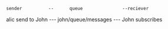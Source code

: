 
    sender          --      queue               --reciever
  alic send to John ---   john/queue/messages  --- John subscribes